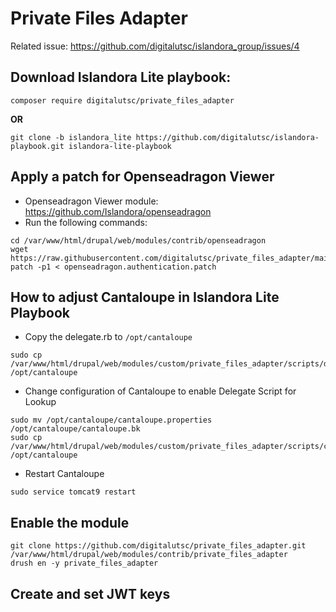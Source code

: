 # Private Files Adapter

Related issue: https://github.com/digitalutsc/islandora_group/issues/4

## Download Islandora Lite playbook: 

````
composer require digitalutsc/private_files_adapter
````

**OR**

````
git clone -b islandora_lite https://github.com/digitalutsc/islandora-playbook.git islandora-lite-playbook
````

## Apply a patch for Openseadragon Viewer

* Openseadragon Viewer module: https://github.com/Islandora/openseadragon
* Run the following commands: 

````  
cd /var/www/html/drupal/web/modules/contrib/openseadragon  
wget https://raw.githubusercontent.com/digitalutsc/private_files_adapter/main/scripts/openseadragon.authentication.patch
patch -p1 < openseadragon.authentication.patch
````

## How to adjust Cantaloupe in Islandora Lite Playbook

* Copy the delegate.rb to `/opt/cantaloupe`

````
sudo cp /var/www/html/drupal/web/modules/custom/private_files_adapter/scripts/delegates.rb /opt/cantaloupe
````

* Change configuration of Cantaloupe to enable Delegate Script for Lookup 

````
sudo mv /opt/cantaloupe/cantaloupe.properties /opt/cantaloupe/cantaloupe.bk
sudo cp /var/www/html/drupal/web/modules/custom/private_files_adapter/scripts/cantaloupe.properties /opt/cantaloupe
````

* Restart Cantaloupe

````
sudo service tomcat9 restart
````

## Enable the module

```` 
git clone https://github.com/digitalutsc/private_files_adapter.git /var/www/html/drupal/web/modules/contrib/private_files_adapter
drush en -y private_files_adapter
````

## Create and set JWT keys

